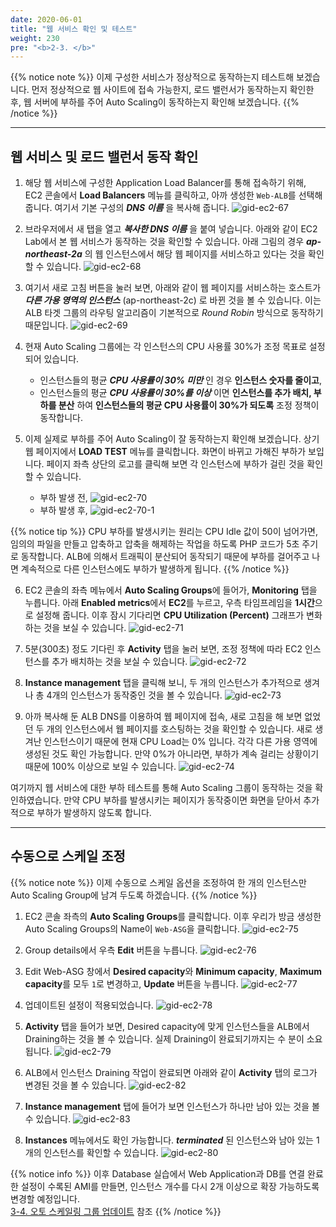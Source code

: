 ```yaml
---
date: 2020-06-01
title: "웹 서비스 확인 및 테스트"
weight: 230
pre: "<b>2-3. </b>"
---
```


{{% notice note %}}
이제 구성한 서비스가 정상적으로 동작하는지 테스트해 보겠습니다. 먼저 정상적으로 웹 사이트에 접속 가능한지, 로드 밸런서가 동작하는지 확인한 후, 웹 서버에 부하를 주어 Auto Scaling이 동작하는지 확인해 보겠습니다.
{{% /notice %}}

----

## 웹 서비스 및 로드 밸런서 동작 확인
1. 해당 웹 서비스에 구성한 Application Load Balancer를 통해 접속하기 위해, EC2 콘솔에서 **Load Balancers** 메뉴를 클릭하고, 아까 생성한 `Web-ALB`를 선택해 줍니다. 여기서 기본 구성의 ***DNS 이름*** 을 복사해 줍니다. 
![gid-ec2-67](/images/compute/gid-ec2-67.png) 

2. 브라우저에서 새 탭을 열고 ***복사한 DNS 이름*** 을 붙여 넣습니다. 아래와 같이 EC2 Lab에서 본 웹 서비스가 동작하는 것을 확인할 수 있습니다. 아래 그림의 경우 ***ap-northeast-2a*** 의 웹 인스턴스에서 해당 웹 페이지를 서비스하고 있다는 것을 확인할 수 있습니다.
![gid-ec2-68](/images/compute/gid-ec2-68.png) 

3. 여기서 새로 고침 버튼을 눌러 보면, 아래와 같이 웹 페이지를 서비스하는 호스트가 ***다른 가용 영역의 인스턴스*** (ap-northeast-2c) 로 바뀐 것을 볼 수 있습니다. 이는 ALB 타겟 그룹의 라우팅 알고리즘이 기본적으로 *Round Robin* 방식으로 동작하기 때문입니다. 
![gid-ec2-69](/images/compute/gid-ec2-69.png) 

4. 현재 Auto Scaling 그룹에는 각 인스턴스의 CPU 사용률 30%가 조정 목표로 설정되어 있습니다.  
   - 인스턴스들의 평균 ***CPU 사용률이 30% 미만*** 인 경우 **인스턴스 숫자를 줄이고**,  
   - 인스턴스들의 평균 ***CPU 사용률이 30%를 이상*** 이면 **인스턴스를 추가 배치, 부하를 분산** 하여 **인스턴스들의 평균 CPU 사용률이 30%가 되도록** 조정 정책이 동작합니다. 

5. 이제 실제로 부하를 주어 Auto Scaling이 잘 동작하는지 확인해 보겠습니다. 상기 웹 페이지에서 **LOAD TEST** 메뉴를 클릭합니다. 화면이 바뀌고 가해진 부하가 보입니다. 페이지 좌측 상단의 로고를 클릭해 보면 각 인스턴스에 부하가 걸린 것을 확인할 수 있습니다.
   - 부하 발생 전,
   ![gid-ec2-70](/images/compute/gid-ec2-70.png)
   - 부하 발생 후,
   ![gid-ec2-70-1](/images/compute/gid-ec2-70-1.png)

{{% notice tip %}}
CPU 부하를 발생시키는 원리는 CPU Idle 값이 50이 넘어가면, 임의의 파일을 만들고 압축하고 압축을 해제하는 작업을 하도록 PHP 코드가 5초 주기로 동작합니다. ALB에 의해서 트래픽이 분산되어 동작되기 때문에 부하를 걸어주고 나면 계속적으로 다른 인스턴스에도 부하가 발생하게 됩니다.
{{% /notice %}}

6. EC2 콘솔의 좌측 메뉴에서 **Auto Scaling Groups**에 들어가, **Monitoring** 탭을 누릅니다. 아래 **Enabled metrics**에서 **EC2**를 누르고, 우측 타임프레임을 **1시간**으로 설정해 줍니다. 이후 잠시 기다리면 **CPU Utilization (Percent)** 그래프가 변화하는 것을 보실 수 있습니다. 
![gid-ec2-71](/images/compute/gid-ec2-71.png)

7. 5분(300초) 정도 기다린 후 **Activity** 탭을 눌러 보면, 조정 정책에 따라 EC2 인스턴스를 추가 배치하는 것을 보실 수 있습니다.
![gid-ec2-72](/images/compute/gid-ec2-72.png)

8. **Instance management** 탭을 클릭해 보니, 두 개의 인스턴스가 추가적으로 생겨나 총 4개의 인스턴스가 동작중인 것을 볼 수 있습니다.
![gid-ec2-73](/images/compute/gid-ec2-73.png)

9. 아까 복사해 둔 ALB DNS를 이용하여 웹 페이지에 접속, 새로 고침을 해 보면 없었던 두 개의 인스턴스에서 웹 페이지를 호스팅하는 것을 확인할 수 있습니다. 새로 생겨난 인스턴스이기 때문에 현재 CPU Load는 0% 입니다. 각각 다른 가용 영역에 생성된 것도 확인 가능합니다. 만약 0%가 아니라면, 부하가 계속 걸리는 상황이기 때문에 100% 이상으로 보일 수 있습니다.
![gid-ec2-74](/images/compute/gid-ec2-74.png)

여기까지 웹 서비스에 대한 부하 테스트를 통해 Auto Scaling 그룹이 동작하는 것을 확인하였습니다. 만약 CPU 부하를 발생시키는 페이지가 동작중이면 화면을 닫아서 추가적으로 부하가 발생하지 않도록 합니다.

----

## 수동으로 스케일 조정

{{% notice note %}}
이제 수동으로 스케일 옵션을 조정하여 한 개의 인스턴스만 Auto Scaling Group에 남겨 두도록 하겠습니다.
{{% /notice %}}

1. EC2 콘솔 좌측의 **Auto Scaling Groups**를 클릭합니다. 이후 우리가 방금 생성한 Auto Scaling Groups의 Name이 `Web-ASG`을 클릭합니다.
![gid-ec2-75](/images/compute/gid-ec2-75.png)

2. Group details에서 우측 **Edit** 버튼을 누릅니다.
![gid-ec2-76](/images/compute/gid-ec2-76.png)

3. Edit Web-ASG 창에서 **Desired capacity**와 **Minimum capacity**, **Maximum capacity**를 모두 `1`로 변경하고, **Update** 버튼을 누릅니다.
![gid-ec2-77](/images/compute/gid-ec2-77.png)

4. 업데이트된 설정이 적용되었습니다.
![gid-ec2-78](/images/compute/gid-ec2-78.png)

5. **Activity** 탭을 들어가 보면, Desired capacity에 맞게 인스턴스들을 ALB에서 Draining하는 것을 볼 수 있습니다. 실제 Draining이 완료되기까지는 수 분이 소요됩니다.
![gid-ec2-79](/images/compute/gid-ec2-79.png)

6. ALB에서 인스턴스 Draining 작업이 완료되면 아래와 같이 **Activity** 탭의 로그가 변경된 것을 볼 수 있습니다.
![gid-ec2-82](/images/compute/gid-ec2-82.png)

7. **Instance management** 탭에 들어가 보면 인스턴스가 하나만 남아 있는 것을 볼 수 있습니다.
![gid-ec2-83](/images/compute/gid-ec2-83.png)

8. **Instances** 메뉴에서도 확인 가능합니다. ***terminated*** 된 인스턴스와 남아 있는 1개의 인스턴스를 확인할 수 있습니다.
![gid-ec2-80](/images/compute/gid-ec2-80.png)

{{% notice info %}}
이후 Database 실습에서 Web Application과 DB를 연결 완료한 설정이 수록된 AMI를 만들면, 인스턴스 개수를 다시 2개 이상으로 확장 가능하도록 변경할 예정입니다.   
[3-4. 오토 스케일링 그룹 업데이트](../../database/update_asg) 참조
{{% /notice %}}

